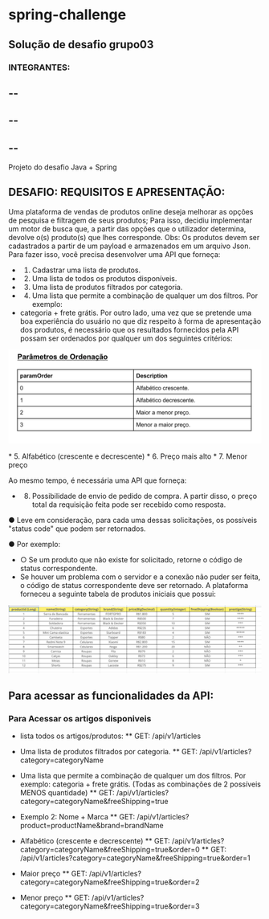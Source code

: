 # spring-challenge
## Solução de desafio grupo03
### INTEGRANTES:
--
--
--
--
--
--

Projeto do desafio Java + Spring
## DESAFIO: REQUISITOS E APRESENTAÇÃO:
Uma plataforma de vendas de produtos online deseja melhorar as opções de pesquisa e
filtragem de seus produtos; Para isso, decidiu implementar um motor de busca que, a
partir das opções que o utilizador determina, devolve o(s) produto(s) que lhes
corresponde. Obs: Os produtos devem ser cadastrados a partir de um payload e
armazenados em um arquivo Json.
Para fazer isso, você precisa desenvolver uma API que forneça:
* 1. Cadastrar uma lista de produtos.
* 2. Uma lista de todos os produtos disponíveis.
* 3. Uma lista de produtos filtrados por categoria.
* 4. Uma lista que permite a combinação de qualquer um dos filtros. Por exemplo:
* categoria + frete grátis.
Por outro lado, uma vez que se pretende uma boa experiência do usuário no que diz respeito à forma de apresentação dos produtos, é necessário que os resultados fornecidos pela API possam ser ordenados por qualquer um dos seguintes critérios:

<p align="center">
  <img src="./images/parametrosordenacao.png">  
</p>
* 5. Alfabético (crescente e decrescente)
* 6. Preço mais alto
* 7. Menor preço

Ao mesmo tempo, é necessária uma API que forneça:
* 8. Possibilidade de envio de pedido de compra. A partir disso, o preço total da
requisição feita pode ser recebido como resposta.

● Leve em consideração, para cada uma dessas solicitações, os possíveis
"status code" que podem ser retornados. 

● Por exemplo:
* ○ Se um produto que não existe for solicitado, retorne o código de
status correspondente.
* Se houver um problema com o servidor e a conexão não puder ser
feita, o código de status correspondente deve ser retornado.
A plataforma forneceu a seguinte tabela de produtos iniciais que possui: 

<p align="center">
  <img src="./images/listaArticles.png">  
</p>



##  Para acessar as funcionalidades da  API:

### Para Acessar os artigos disponiveis
* lista todos os artigos/produtos:
** GET: /api/v1/articles
* Uma lista de produtos filtrados por categoria.
** GET: /api/v1/articles?category=categoryName
* Uma lista que permite a combinação de qualquer um dos filtros. Por exemplo:
categoria + frete grátis. (Todas as combinações de 2 possíveis MENOS
quantidade)
** GET: /api/v1/articles?category=categoryName&freeShipping=true 

* Exemplo 2: Nome + Marca
** GET: /api/v1/articles?product=productName&brand=brandName
* Alfabético (crescente e decrescente)
** GET: /api/v1/articles?category=categoryName&freeShipping=true&order=0
** GET: /api/v1/articles?category=categoryName&freeShipping=true&order=1
* Maior preço
** GET: /api/v1/articles?category=categoryName&freeShipping=true&order=2
* Menor preço
** GET: /api/v1/articles?category=categoryName&freeShipping=true&order=3

